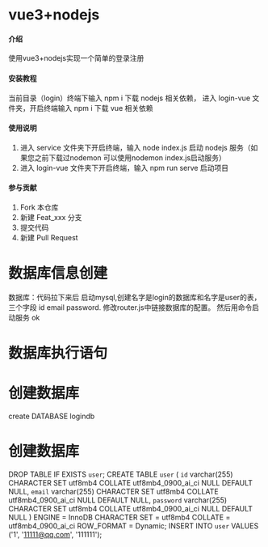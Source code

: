 # vue3+nodejs

#### 介绍

使用vue3+nodejs实现一个简单的登录注册

#### 安装教程

当前目录（login）终端下输入 npm i 下载 nodejs 相关依赖，
进入 login-vue 文件夹，开启终端输入 npm i 下载 vue 相关依赖

#### 使用说明

1.  进入 service 文件夹下开启终端，输入 node index.js 启动 nodejs 服务（如果您之前下载过nodemon 可以使用nodemon index.js启动服务）
2.  进入 login-vue 文件夹下开启终端，输入 npm run serve 启动项目

#### 参与贡献

1.  Fork 本仓库
2.  新建 Feat_xxx 分支
3.  提交代码
4.  新建 Pull Request


# 数据库信息创建
数据库：代码拉下来后 启动mysql,创建名字是login的数据库和名字是user的表，三个字段 id email password. 修改router.js中链接数据库的配置。 然后用命令启动服务 ok

# 数据库执行语句
 # 创建数据库
 create DATABASE logindb
 # 创建数据库
DROP TABLE IF EXISTS `user`;
CREATE TABLE `user`  (
  `id` varchar(255) CHARACTER SET utf8mb4 COLLATE utf8mb4_0900_ai_ci NULL DEFAULT NULL,
  `email` varchar(255) CHARACTER SET utf8mb4 COLLATE utf8mb4_0900_ai_ci NULL DEFAULT NULL,
  `password` varchar(255) CHARACTER SET utf8mb4 COLLATE utf8mb4_0900_ai_ci NULL DEFAULT NULL
) ENGINE = InnoDB CHARACTER SET = utf8mb4 COLLATE = utf8mb4_0900_ai_ci ROW_FORMAT = Dynamic;
INSERT INTO `user` VALUES ('1', '11111@qq.com', '111111');

